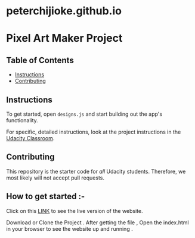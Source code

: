 # peterchijioke.github.io

# Pixel Art Maker Project

## Table of Contents

* [Instructions](#instructions)
* [Contributing](#contributing)

## Instructions

To get started, open `designs.js` and start building out the app's functionality.

For specific, detailed instructions, look at the project instructions in the [Udacity Classroom](https://classroom.udacity.com/me).

## Contributing

This repository is the starter code for _all_ Udacity students. Therefore, we most likely will not accept pull requests.

## How to get started :-
Click on this [LINK](https://github.com/peterchijioke/peterchijioke.github.io/tree/master/Pixel%20Art%20Maker) to see the live version of the website.

Download or Clone the Project . After getting the file , Open the index.html in your browser to see the website up and running .
